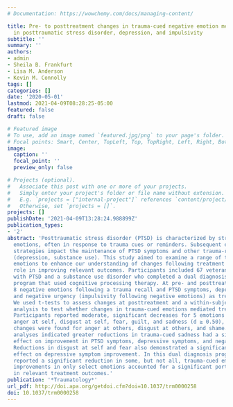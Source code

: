 ```yaml
---
# Documentation: https://wowchemy.com/docs/managing-content/

title: Pre- to posttreatment changes in trauma-cued negative emotion mediate improvement
  in posttraumatic stress disorder, depression, and impulsivity
subtitle: ''
summary: ''
authors:
- admin
- Sheila B. Frankfurt
- Lisa M. Anderson
- Kevin M. Connolly
tags: []
categories: []
date: '2020-05-01'
lastmod: 2021-04-09T08:28:25-05:00
featured: false
draft: false

# Featured image
# To use, add an image named `featured.jpg/png` to your page's folder.
# Focal points: Smart, Center, TopLeft, Top, TopRight, Left, Right, BottomLeft, Bottom, BottomRight.
image:
  caption: ''
  focal_point: ''
  preview_only: false

# Projects (optional).
#   Associate this post with one or more of your projects.
#   Simply enter your project's folder or file name without extension.
#   E.g. `projects = ["internal-project"]` references `content/project/deep-learning/index.md`.
#   Otherwise, set `projects = []`.
projects: []
publishDate: '2021-04-09T13:28:24.988899Z'
publication_types:
- '2'
abstract: 'Posttraumatic stress disorder (PTSD) is characterized by strong negative
  emotions, often in response to trauma cues or reminders. Subsequent emotion regulation
  strategies impact the maintenance of PTSD symptoms and other trauma-related outcomes
  (depression, substance use). This study aimed to examine a range of trauma-cued
  emotions to enhance our understanding of changes following treatment and their potential
  role in improving relevant outcomes. Participants included 67 veterans diagnosed
  with PTSD and a substance use disorder who completed a dual diagnosis residential
  program that used cognitive processing therapy. At pre- and posttreatment, we measured
  8 negative emotions following a trauma recall and PTSD symptoms, depressive symptoms,
  and negative urgency (impulsivity following negative emotions) as treatment outcomes.
  We used t-tests to assess changes at posttreatment and a within-subjects mediational
  analysis to test whether changes in trauma-cued emotions mediated treatment outcomes.
  Participants reported moderate, significant decreases for 5 emotions at posttreatment:
  anger at self, disgust at self, fear, guilt, and sadness (d ≥ 0.50), whereas nonsignificant
  changes were found for anger at others, disgust at others, and shame. Mediation
  analyses indicated greater reductions in trauma-cued sadness had a significant indirect
  effect on improvement in PTSD symptoms, depressive symptoms, and negative urgency.
  Reductions in disgust at self and fear also demonstrated a significant indirect
  effect on depressive symptom improvement. In this dual diagnosis program, veterans
  reported a significant reduction in some, but not all, trauma-cued emotions, and
  improvements in only select emotions accounted for a significant portion of improvement
  in relevant treatment outcomes.'
publication: '*Traumatology*'
url_pdf: http://doi.apa.org/getdoi.cfm?doi=10.1037/trm0000258
doi: 10.1037/trm0000258
---
```

